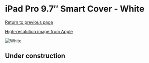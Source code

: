 # iPad Pro 9.7″ Smart Cover - White

[Return to previous page](/ipad_pro97)

[High-resolution image from Apple](https://store.storeimages.cdn-apple.com/8756/as-images.apple.com/is/MM2A2?wid=4500&hei=4500&fmt=png)

<div style="width: 512px"><img src="/almost_uncompressed/MM2A2.webp" alt="White"></div>

## Under construction
